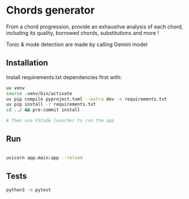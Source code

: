 # Chords generator

From a chord progression, provide an exhaustive analysis of each chord, including its quality, borrowed chords, substitutions and more !

Tonic & mode detection are made by calling Gemini model

## Installation

Install requirements.txt dependencies first with:

```bash
uv venv
source .venv/bin/activate
uv pip compile pyproject.toml --extra dev -o requirements.txt
uv pip install -r requirements.txt
cd ../ && pre-commit install 

# Then use VSCode launcher to run the app
```

## Run

```bash

uvicorn app.main:app --reload
```

## Tests

```bash
python3 -m pytest
```
